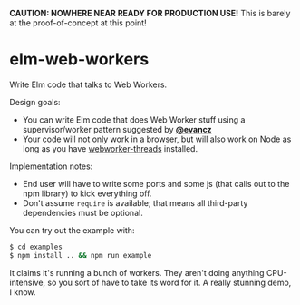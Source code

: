 **CAUTION: NOWHERE NEAR READY FOR PRODUCTION USE!** This is barely at the proof-of-concept at this point!

# elm-web-workers

Write Elm code that talks to Web Workers.

Design goals:

* You can write Elm code that does Web Worker stuff using a supervisor/worker pattern suggested by [**@evancz**](https://github.com/evancz)
* Your code will not only work in a browser, but will also work on Node as long as you have [webworker-threads](https://www.npmjs.com/package/webworker-threads) installed.

Implementation notes:

* End user will have to write some ports and some js (that calls out to the npm library) to kick everything off.
* Don't assume `require` is available; that means all third-party dependencies must be optional.

You can try out the example with:

```bash
$ cd examples
$ npm install .. && npm run example
```

It claims it's running a bunch of workers. They aren't doing anything CPU-intensive,
so you sort of have to take its word for it. A really stunning demo, I know.
